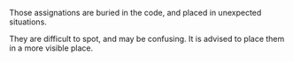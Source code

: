 Those assignations are buried in the code, and placed in unexpected situations. 

They are difficult to spot, and may be confusing. It is advised to place them in a more visible place.

<?php

// $b may be assigned before processing $a
$a = $c && ($b = 2);

// legit syntax, but the double assignation is not obvious.
for($i = 2, $j = 3; $j < 10; $j++) {
    
}
?>

